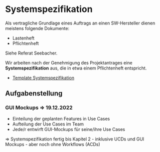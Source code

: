 # Systemspezifikation

Als vertragliche Grundlage eines Auftrags an einen SW-Hersteller dienen meistens folgende Dokumente:

- Lastenheft
- Pflichtenheft

Siehe Referat Seebacher.

Wir arbeiten nach der Genehmigung des Projektantrages eine **Systemspezifikation** aus, die in etwa einem Pflichtenheft entspricht.

- [Template Systemspezifikation](./template/Readme.md)

## Aufgabenstellung

### GUI Mockups => 19.12.2022

- Einteilung der geplanten Features in Use Cases
- Aufteilung der Use Cases im Team
- Jede/r entwirft GUI-Mockups für seine/ihre Use Cases

=> Systemspezifikation fertig bis Kapitel 2 - inklusive UCDs und GUI Mockups - aber noch ohne Workflows (ACDs)
